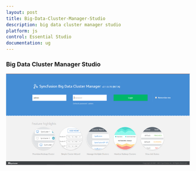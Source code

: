```yaml
---
layout: post
title: Big-Data-Cluster-Manager-Studio
description: big data cluster manager studio
platform: js
control: Essential Studio
documentation: ug
---
```


### Big Data Cluster Manager Studio

![](Big-Data-Cluster-Manager-Studio_images/Big-Data-Cluster-Manager-Studio_img1.png)